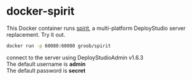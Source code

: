 docker-spirit
==========

This Docker container runs [spirit](https://github.com/mosen/spirit), a multi-platform DeployStudio server replacement.
Try it out.
```bash
docker run -p 60080:60080 groob/spirit
```

connect to the server using DeployStudioAdmin v1.6.3  
The default username is **admin**  
The default password is **secret**
